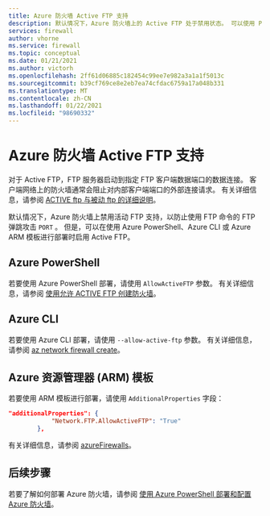 ```yaml
---
title: Azure 防火墙 Active FTP 支持
description: 默认情况下，Azure 防火墙上的 Active FTP 处于禁用状态。 可以使用 PowerShell、CLI 和 ARM 模板启用该模板。
services: firewall
author: vhorne
ms.service: firewall
ms.topic: conceptual
ms.date: 01/21/2021
ms.author: victorh
ms.openlocfilehash: 2ff61d06885c182454c99ee7e982a3a1a1f5013c
ms.sourcegitcommit: b39cf769ce8e2eb7ea74cfdac6759a17a048b331
ms.translationtype: MT
ms.contentlocale: zh-CN
ms.lasthandoff: 01/22/2021
ms.locfileid: "98690332"
---
```

# <a name="azure-firewall-active-ftp-support"></a>Azure 防火墙 Active FTP 支持

对于 Active FTP，FTP 服务器启动到指定 FTP 客户端数据端口的数据连接。 客户端网络上的防火墙通常会阻止对内部客户端端口的外部连接请求。 有关详细信息，请参阅 [ACTIVE ftp 与被动 ftp 的详细说明](https://slacksite.com/other/ftp.html)。

默认情况下，Azure 防火墙上禁用活动 FTP 支持，以防止使用 FTP 命令的 FTP 弹跳攻击 `PORT` 。 但是，可以在使用 Azure PowerShell、Azure CLI 或 Azure ARM 模板进行部署时启用 Active FTP。

## <a name="azure-powershell"></a>Azure PowerShell

若要使用 Azure PowerShell 部署，请使用 `AllowActiveFTP` 参数。 有关详细信息，请参阅 [使用允许 ACTIVE FTP 创建防火墙](/powershell/module/az.network/new-azfirewall?view=azps-5.4.0#16---create-a-firewall-with-allow-active-ftp-)。

## <a name="azure-cli"></a>Azure CLI

若要使用 Azure CLI 部署，请使用 `--allow-active-ftp` 参数。 有关详细信息，请参阅 [az network firewall create](/cli/azure/ext/azure-firewall/network/firewall?view=azure-cli-latest#ext_azure_firewall_az_network_firewall_create-optional-parameters)。 

## <a name="azure-resource-manager-arm-template"></a>Azure 资源管理器 (ARM) 模板

若要使用 ARM 模板进行部署，请使用 `AdditionalProperties` 字段：

```json
"additionalProperties": {
            "Network.FTP.AllowActiveFTP": "True"
        },
```
有关详细信息，请参阅 [azureFirewalls](/azure/templates/microsoft.network/azurefirewalls)。

## <a name="next-steps"></a>后续步骤

若要了解如何部署 Azure 防火墙，请参阅 [使用 Azure PowerShell 部署和配置 Azure 防火墙](deploy-ps.md)。